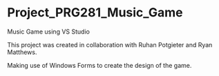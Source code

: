 # Project_PRG281_Music_Game
Music Game using VS Studio

This project was created in collaboration with Ruhan Potgieter and Ryan Matthews.

Making use of Windows Forms to create the design of the game.
